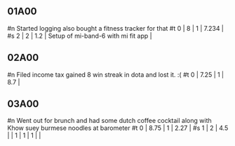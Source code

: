 ## 01A00
   #n Started logging also bought a fitness tracker for that
   #t 0 | 8 |
  	   1 | 7.234 |
   #s 2 | 2 | 1.2 | Setup of mi-band-6 with mi fit app |

## 02A00
   #n Filed income tax gained 8 win streak in dota and lost it. :(
   #t 0 | 7.25 |
	   1 | 8.7 |

## 03A00
   #n Went out for brunch and had some dutch coffee cocktail along with Khow suey burmese noodles at barometer
   #t 0 | 8.75 |
      1 | 2.27 |
   #s 1 | 2 | 4.5 | |
   	1 | 1 | 1 | |
 #